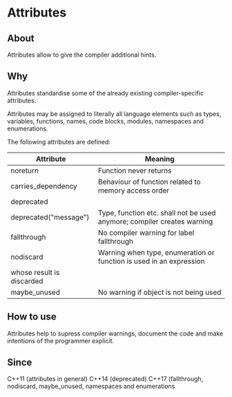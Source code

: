 # Attributes

## About
Attributes allow to give the compiler additional hints.

## Why
Attributes standardise some of the already existing compiler-specific
attributes.

Attributes may be assigned to literally all language elements such as
types, variables, functions, names, code blocks, modules, namespaces
and enumerations.

The following attributes are defined:

| Attribute             | Meaning                                                                 |
|-----------------------|-------------------------------------------------------------------------|
| noreturn              | Function never returns                                                  |
| carries_dependency    | Behaviour of function related to memory access order                    |
| deprecated
| deprecated("message") | Type, function etc. shall not be used anymore; compiler creates warning |
| fallthrough           | No compiler warning for label fallthrough                               |
| nodiscard             | Warning when type, enumeration or function is used in an expression 
                          whose result is discarded                                               |
| maybe_unused          | No warning if object is not being used                                  |

## How to use
Attributes help to supress compiler warnings, document the code and make intentions of the programmer explicit.

## Since
C++11 (attributes in general)
C++14 (deprecated)
C++17 (fallthrough, nodiscard, maybe_unused, namespaces and enumerations

